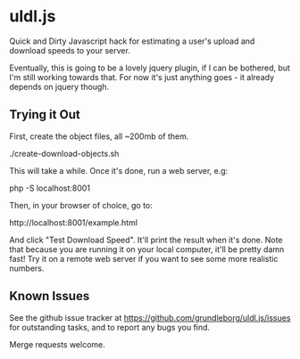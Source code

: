 uldl.js
=======

Quick and Dirty Javascript hack for estimating a user's upload and download speeds to your server.

Eventually, this is going to be a lovely jquery plugin, if I can be bothered, but I'm still working
towards that. For now it's just anything goes - it already depends on jquery though.

Trying it Out
-------------

First, create the object files, all ~200mb of them.

  ./create-download-objects.sh

This will take a while. Once it's done, run a web server, e.g:

  php -S localhost:8001

Then, in your browser of choice, go to:

  http://localhost:8001/example.html

And click "Test Download Speed".  It'll print the result when it's done. Note that because you are
running it on your local computer, it'll be pretty damn fast! Try it on a remote web server if you
want to see some more realistic numbers.

Known Issues
------------

See the github issue tracker at https://github.com/grundleborg/uldl.js/issues for outstanding tasks,
and to report any bugs you find.

Merge requests welcome.


